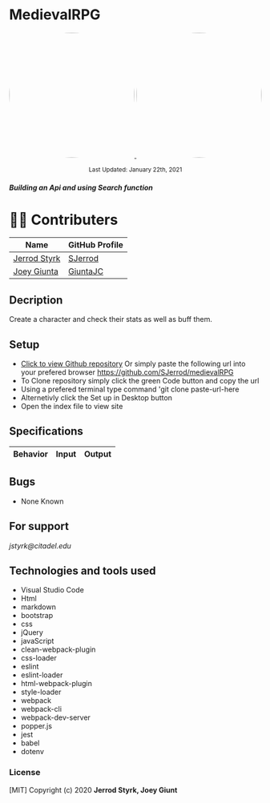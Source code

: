 # **MedievalRPG**

<p align="center">
    <a href="https://github.com/SJerrod">
        <img style="border-radius: 100%; height: 250px; width: auto" src="https://avatars1.githubusercontent.com/u/65928050?s=460&u=eae77ab164dde31ddbe95627ad67c5d7072ca033&v=4">
    </a>
    <a href="https://github.com/GiuntaJC">
        <img style="border-radius: 100%; height: 250px; width: auto" src="https://avatars.githubusercontent.com/u/72711426?s=460&u=7a5cedd76499b621cb9c470f0d28cd7d6be58106&v=4">
    </a>
</p>

<p align="center">
  <small>Last Updated: January 22th, 2021</small>
</p>

#### _Building an Api and using Search function_ 

# 🧑‍💻 Contributers

| Name | GitHub Profile |
|------|----------------|
|[Jerrod Styrk](https://www.linkedin.com/in/styrk-jerrodm/)|[SJerrod](https://github.com/SJerrod)|
|[Joey Giunta](https://www.linkedin.com/in/giuntajoseph/)|[GiuntaJC](https://github.com/GiuntaJC)|


## Decription
Create a character and check their stats as well as buff them.

## Setup

- [Click to view Github repository](https://github.com/SJerrod/medievalRPG) Or simply paste the following url into your prefered browser https://github.com/SJerrod/medievalRPG
- To Clone repository simply click the green Code button and copy the url
- Using a prefered terminal type command 'git clone paste-url-here
- Alternetivly click the Set up in Desktop button
- Open the index file to view site

## Specifications

| Behavior                                                        | Input     | Output    |
| --------------------------------------------------------------- | --------- | --------- |


## Bugs

* None Known

## For support

_jstyrk@citadel.edu_

## Technologies and tools used

- Visual Studio Code
- Html
- markdown
- bootstrap
- css
- jQuery
- javaScript
- clean-webpack-plugin
- css-loader
- eslint
- eslint-loader
- html-webpack-plugin
- style-loader
- webpack
- webpack-cli
- webpack-dev-server
- popper.js
- jest
- babel
- dotenv

### License

[MIT] Copyright (c) 2020 **Jerrod Styrk, Joey Giunt**